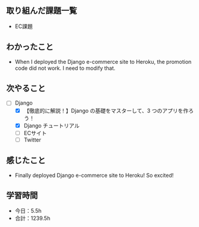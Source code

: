 ## 取り組んだ課題一覧
- EC課題   

## わかったこと
- When I  deployed the Django e-commerce site to Heroku, the promotion code did not work. I need to modify that.

## 次やること
- [ ] Django
   - [x] 【徹底的に解説！】Django の基礎をマスターして、3 つのアプリを作ろう！
   - [x] Django チュートリアル
   - [ ] ECサイト
   - [ ] Twitter

## 感じたこと
-  Finally deployed Django e-commerce site to Heroku! So excited!

## 学習時間

- 今日：5.5h
- 合計：1239.5h